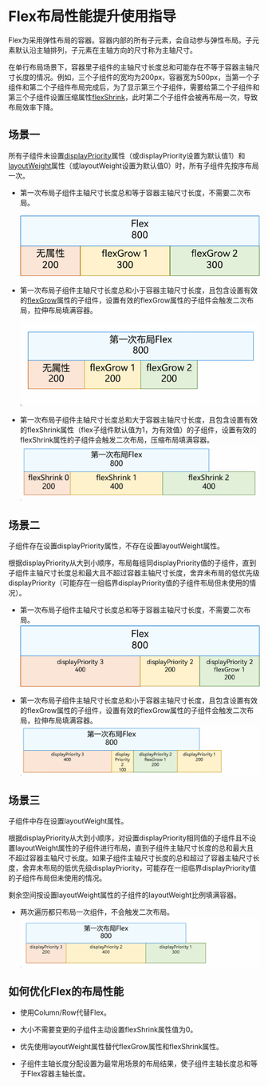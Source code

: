 # Flex布局性能提升使用指导


Flex为采用弹性布局的容器。容器内部的所有子元素，会自动参与弹性布局。子元素默认沿主轴排列，子元素在主轴方向的尺寸称为主轴尺寸。


在单行布局场景下，容器里子组件的主轴尺寸长度总和可能存在不等于容器主轴尺寸长度的情况。例如，三个子组件的宽均为200px，容器宽为500px，当第一个子组件和第二个子组件布局完成后，为了显示第三个子组件，需要给第二个子组件和第三个子组件设置压缩属性[flexShrink](https://docs.openharmony.cn/pages/v4.1/zh-cn/application-dev/reference/arkui-ts/ts-universal-attributes-flex-layout.md)，此时第二个子组件会被再布局一次，导致布局效率下降。


## 场景一

所有子组件未设置[displayPriority](https://docs.openharmony.cn/pages/v4.1/zh-cn/application-dev/reference/arkui-ts/ts-universal-attributes-layout-constraints.md)属性（或displayPriority设置为默认值1）和[layoutWeight](https://docs.openharmony.cn/pages/v4.1/zh-cn/application-dev/reference/arkui-ts/ts-universal-attributes-flex-layout.md)属性（或layoutWeight设置为默认值0）时，所有子组件先按序布局一次。


- 第一次布局子组件主轴尺寸长度总和等于容器主轴尺寸长度，不需要二次布局。

  ![layout-performance-1](figures/layout-performance-1.png)

- 第一次布局子组件主轴尺寸长度总和小于容器主轴尺寸长度，且包含设置有效的[flexGrow](https://docs.openharmony.cn/pages/v4.1/zh-cn/application-dev/reference/arkui-ts/ts-universal-attributes-flex-layout.md)属性的子组件，设置有效的flexGrow属性的子组件会触发二次布局，拉伸布局填满容器。

  ![layout-performance-2](figures/layout-performance-2.gif)

- 第一次布局子组件主轴尺寸长度总和大于容器主轴尺寸长度，且包含设置有效的flexShrink属性（flex子组件默认值为1，为有效值）的子组件，设置有效的flexShrink属性的子组件会触发二次布局，压缩布局填满容器。
  ![layout-performance-3](figures/layout-performance-3.gif)


## 场景二

子组件存在设置displayPriority属性，不存在设置layoutWeight属性。


根据displayPriority从大到小顺序，布局每组同displayPriority值的子组件，直到子组件主轴尺寸长度总和最大且不超过容器主轴尺寸长度，舍弃未布局的低优先级displayPriority（可能存在一组临界displayPriority值的子组件布局但未使用的情况）。


- 第一次布局子组件主轴尺寸长度总和等于容器主轴尺寸长度，不需要二次布局。
  ![layout-performance-4](figures/layout-performance-4.png)

- 第一次布局子组件主轴尺寸长度总和小于容器主轴尺寸长度，且包含设置有效的flexGrow属性的子组件，设置有效的flexGrow属性的子组件会触发二次布局，拉伸布局填满容器。
  ![layout-performance-5](figures/layout-performance-5.gif)


## 场景三

子组件中存在设置layoutWeight属性。

根据displayPriority从大到小顺序，对设置displayPriority相同值的子组件且不设置layoutWeight属性的子组件进行布局，直到子组件主轴尺寸长度的总和最大且不超过容器主轴尺寸长度。如果子组件主轴尺寸长度的总和超过了容器主轴尺寸长度，舍弃未布局的低优先级displayPriority，可能存在一组临界displayPriority值的子组件布局但未使用的情况。


剩余空间按设置layoutWeight属性的子组件的layoutWeight比例填满容器。


- 两次遍历都只布局一次组件，不会触发二次布局。
  ![layout-performance-6](figures/layout-performance-6.gif)


## 如何优化Flex的布局性能

- 使用Column/Row代替Flex。

- 大小不需要变更的子组件主动设置flexShrink属性值为0。

- 优先使用layoutWeight属性替代flexGrow属性和flexShrink属性。

- 子组件主轴长度分配设置为最常用场景的布局结果，使子组件主轴长度总和等于Flex容器主轴长度。
